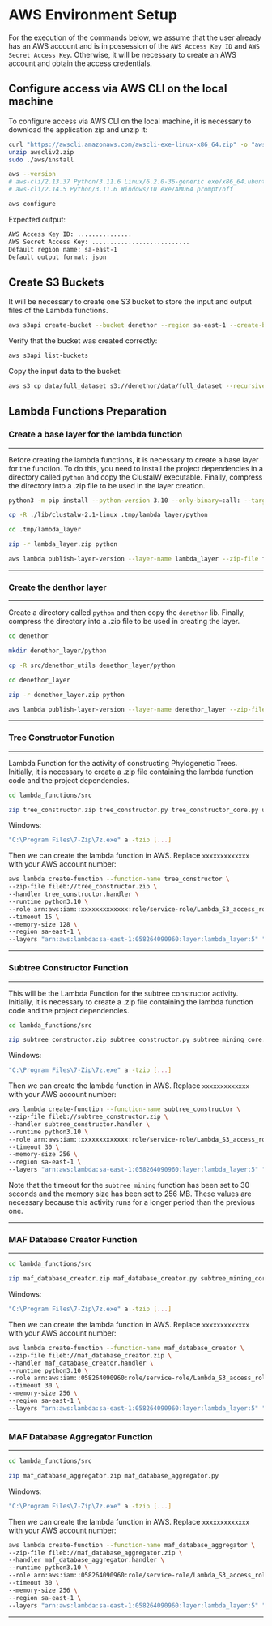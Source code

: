 # AWS Environment Setup

For the execution of the commands below, we assume that the user already has an AWS account and is in possession of the `AWS Access Key ID` and `AWS Secret Access Key`. Otherwise, it will be necessary to create an AWS account and obtain the access credentials.

## Configure access via AWS CLI on the local machine

To configure access via AWS CLI on the local machine, it is necessary to download the application zip and unzip it:

```bash
curl "https://awscli.amazonaws.com/awscli-exe-linux-x86_64.zip" -o "awscliv2.zip"
unzip awscliv2.zip
sudo ./aws/install

aws --version
# aws-cli/2.13.37 Python/3.11.6 Linux/6.2.0-36-generic exe/x86_64.ubuntu.22 prompt/off
# aws-cli/2.14.5 Python/3.11.6 Windows/10 exe/AMD64 prompt/off
```

```bash
aws configure
```

Expected output:

```bash
AWS Access Key ID: ...............
AWS Secret Access Key: ...........................
Default region name: sa-east-1
Default output format: json
```

## Create S3 Buckets

It will be necessary to create one S3 bucket to store the input and output files of the Lambda functions.

```bash
aws s3api create-bucket --bucket denethor --region sa-east-1 --create-bucket-configuration LocationConstraint=sa-east-1

```

Verify that the bucket was created correctly:

```bash
aws s3api list-buckets
```

Copy the input data to the bucket:

```bash
aws s3 cp data/full_dataset s3://denethor/data/full_dataset --recursive
```

## Lambda Functions Preparation

### Create a base layer for the lambda function

___

Before creating the lambda functions, it is necessary to create a base layer for the function. To do this, you need to install the project dependencies in a directory called `python` and copy the ClustalW executable. Finally, compress the directory into a .zip file to be used in the layer creation.

```bash
python3 -m pip install --python-version 3.10 --only-binary=:all: --target .tmp/lambda_layer/python -r requirements_aws.txt

cp -R ./lib/clustalw-2.1-linux .tmp/lambda_layer/python

cd .tmp/lambda_layer

zip -r lambda_layer.zip python

aws lambda publish-layer-version --layer-name lambda_layer --zip-file fileb://lambda_layer.zip --compatible-runtimes python3.10 --region sa-east-1
```

___

### Create the denthor layer

___

Create a directory called `python` and then copy the `denethor` lib. Finally, compress the directory into a .zip file to be used in creating the layer.

```bash
cd denethor

mkdir denethor_layer/python

cp -R src/denethor_utils denethor_layer/python

cd denethor_layer

zip -r denethor_layer.zip python

aws lambda publish-layer-version --layer-name denethor_layer --zip-file fileb://denethor_layer.zip --compatible-runtimes python3.10 --region sa-east-1
```

___

### Tree Constructor Function

___

Lambda Function for the activity of constructing Phylogenetic Trees. Initially, it is necessary to create a .zip file containing the lambda function code and the project dependencies.

```bash
cd lambda_functions/src 

zip tree_constructor.zip tree_constructor.py tree_constructor_core.py utils/file_utils.py
```

Windows:

```bash
"C:\Program Files\7-Zip\7z.exe" a -tzip [...]
```

Then we can create the lambda function in AWS. Replace `xxxxxxxxxxxxx` with your AWS account number:

```bash
aws lambda create-function --function-name tree_constructor \
--zip-file fileb://tree_constructor.zip \
--handler tree_constructor.handler \
--runtime python3.10 \
--role arn:aws:iam::xxxxxxxxxxxxx:role/service-role/Lambda_S3_access_role \
--timeout 15 \
--memory-size 128 \
--region sa-east-1 \
--layers "arn:aws:lambda:sa-east-1:058264090960:layer:lambda_layer:5" "arn:aws:lambda:sa-east-1:058264090960:layer:denethor_layer:1"
```

___

### Subtree Constructor Function

___

This will be the Lambda Function for the subtree constructor activity. Initially, it is necessary to create a .zip file containing the lambda function code and the project dependencies.

```bash
cd lambda_functions/src 

zip subtree_constructor.zip subtree_constructor.py subtree_mining_core.py utils/file_utils.py
```

Windows:

```bash
"C:\Program Files\7-Zip\7z.exe" a -tzip [...]
```

Then we can create the lambda function in AWS. Replace `xxxxxxxxxxxxx` with your AWS account number:

```bash
aws lambda create-function --function-name subtree_constructor \
--zip-file fileb://subtree_constructor.zip \
--handler subtree_constructor.handler \
--runtime python3.10 \
--role arn:aws:iam::xxxxxxxxxxxxx:role/service-role/Lambda_S3_access_role \
--timeout 30 \
--memory-size 256 \
--region sa-east-1 \
--layers "arn:aws:lambda:sa-east-1:058264090960:layer:lambda_layer:5" "arn:aws:lambda:sa-east-1:058264090960:layer:denethor_layer:1"
```

Note that the timeout for the `subtree_mining` function has been set to 30 seconds and the memory size has been set to 256 MB. These values are necessary because this activity runs for a longer period than the previous one.
___

### MAF Database Creator Function

___

```bash
cd lambda_functions/src 

zip maf_database_creator.zip maf_database_creator.py subtree_mining_core.py utils/file_utils.py
```

Windows:

```bash
"C:\Program Files\7-Zip\7z.exe" a -tzip [...]
```

Then we can create the lambda function in AWS. Replace `xxxxxxxxxxxxx` with your AWS account number:

```bash
aws lambda create-function --function-name maf_database_creator \
--zip-file fileb://maf_database_creator.zip \
--handler maf_database_creator.handler \
--runtime python3.10 \
--role arn:aws:iam::058264090960:role/service-role/Lambda_S3_access_role \
--timeout 30 \
--memory-size 256 \
--region sa-east-1 \
--layers "arn:aws:lambda:sa-east-1:058264090960:layer:lambda_layer:5" "arn:aws:lambda:sa-east-1:058264090960:layer:denethor_layer:1"
```

___

### MAF Database Aggregator Function

___

```bash
cd lambda_functions/src 

zip maf_database_aggregator.zip maf_database_aggregator.py
```

Windows:

```bash
"C:\Program Files\7-Zip\7z.exe" a -tzip [...]
```

Then we can create the lambda function in AWS. Replace `xxxxxxxxxxxxx` with your AWS account number:

```bash
aws lambda create-function --function-name maf_database_aggregator \
--zip-file fileb://maf_database_aggregator.zip \
--handler maf_database_aggregator.handler \
--runtime python3.10 \
--role arn:aws:iam::058264090960:role/service-role/Lambda_S3_access_role \
--timeout 30 \
--memory-size 256 \
--region sa-east-1 \
--layers "arn:aws:lambda:sa-east-1:058264090960:layer:lambda_layer:5" "arn:aws:lambda:sa-east-1:058264090960:layer:denethor_layer:1"
```

___
